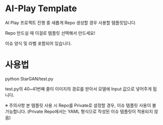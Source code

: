 # AI-Play Template

AI Play 프로젝트 진행 중 새롭게 Repo 생성할 경우 사용할 템플릿입니다.

Repo 만드실 때 이걸로 템플릿 선택해서 만드세요!

이슈 양식 및 라벨 포함되어 있습니다.

# 사용법

python StarGAN/test.py

test.py의 40~41번째 줄이 이미지의 경로를 받아서 모델에 Input 값으로
넣어주게 됩니다.



※ 주의사항
본 템플릿 사용 시 Repo를 Private로 설정할 경우, 이슈 템플릿 사용이 불가능합니다.
(Private Repo에서는 YAML 형식으로 작성된 이슈 템플릿이 적용되지 않음)